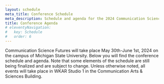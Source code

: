 ```yaml
---
layout: schedule
meta_title: Conference Schedule
meta_description: Schedule and agenda for the 2024 Communication Science Futures conference
title: Conference Agenda
# eleventyNavigation:
#   key: Schedule
#   order: 6
---
```


Communication Science Futures will take place May 30th-June 1st, 2024 on the campus of Michigan State University. Below you will find the conference schedule and agenda. Note that some elements of the schedule are still being finalized and are subject to change. Unless otherwise noted, all events will take place in WKAR Studio 1 in the Communication Arts & Sciences Building.


